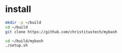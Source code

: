 # install

```bash
mkdir -p ~/build
cd ~/build
git clone https://github.com/christitustech/mybash
```

```bash
cd ~/build/mybash
./setup.sh
```